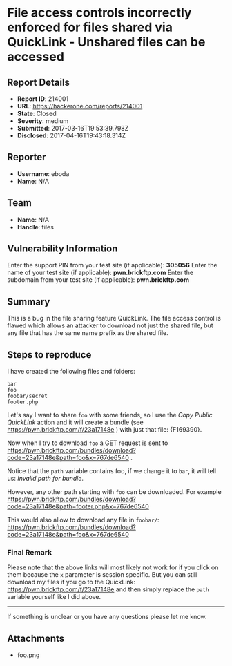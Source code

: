 # File access controls incorrectly enforced for files shared via QuickLink - Unshared files can be accessed

## Report Details
- **Report ID**: 214001
- **URL**: https://hackerone.com/reports/214001
- **State**: Closed
- **Severity**: medium
- **Submitted**: 2017-03-16T19:53:39.798Z
- **Disclosed**: 2017-04-16T19:43:18.314Z

## Reporter
- **Username**: eboda
- **Name**: N/A

## Team
- **Name**: N/A
- **Handle**: files

## Vulnerability Information
Enter the support PIN from your test site (if applicable): **305056**
Enter the name of your test site (if applicable): **pwn.brickftp.com**
Enter the subdomain from your test site (if applicable): **pwn.brickftp.com**

## Summary

This is a bug in the file sharing feature QuickLink. The file access control is flawed which allows an attacker to download not just the shared file, but any file that has the same name prefix as the shared file.

## Steps to reproduce
I have created the following files and folders:

```
bar
foo
foobar/secret
footer.php  
```

Let's say I want to share `foo` with some friends, so I use the *Copy Public QuickLink* action and it will create a bundle (see https://pwn.brickftp.com/f/23a17148e ) with just that file: {F169390}.

Now when I try to download `foo` a GET request is sent to https://pwn.brickftp.com/bundles/download?code=23a17148e&path=foo&x=767de6540 . 

Notice that the `path` variable contains foo, if we change it to `bar`, it will tell us: *Invalid path for bundle*.

However, any other path starting with `foo` can be downloaded. For example https://pwn.brickftp.com/bundles/download?code=23a17148e&path=footer.php&x=767de6540

This would also allow to download any file in `foobar/`: https://pwn.brickftp.com/bundles/download?code=23a17148e&path=foo&x=767de6540

### Final Remark
Please note that the above links will most likely not work for if you click on them because the `x` parameter is session specific. But you can still download my files if you go to the QuickLink: https://pwn.brickftp.com/f/23a17148e and then simply replace the `path` variable yourself like I did above.

---
If something is unclear or you have any questions please let me know.

## Attachments
- foo.png
